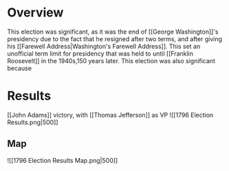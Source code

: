 # Overview
This election was significant, as it was the end of [[George Washington]]'s presidency due to the fact that he resigned after two terms, and after giving his [[Farewell Address|Washington's Farewell Address]]. This set an unofficial term limit for presidency that was held to until [[Franklin Roosevelt]] in the 1940s,150 years later. This election was also significant because
# Results
[[John Adams]] victory, with [[Thomas Jefferson]] as VP
![[1796 Election Results.png|500]]
## Map
![[1796 Election Results Map.png|500]]